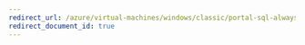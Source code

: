 ```yaml
---
redirect_url: /azure/virtual-machines/windows/classic/portal-sql-alwayson-availability-groups
redirect_document_id: true
---
```

